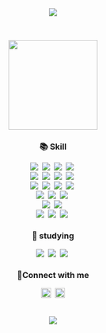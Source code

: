 <div align="center">
<img src="https://capsule-render.vercel.app/api?type=Slice&color=9eccf4&height=260&section=header&text=Welcome!&fontSize=80&fontAlignY=35&fontColor=ffffff&desc=Yeji's&nbsp;Github&nbsp;Profile&descSize=25&descAlign=50&descAlignY=55&animation=scaleIn"/><br><br><br>

<a href="https://github.com/yejiiH"><img align="center" style="height:180px" src="https://github-readme-stats.vercel.app/api?username=yejiiH&show_icons=true&include_all_commits=true&theme=nord&hide_border=true"/></a>

### 📚 Skill
<img src="https://img.shields.io/badge/Java-007396?style=flat-square&logo=Java&logoColor=white"/>&nbsp;
<img src="https://img.shields.io/badge/Spring-6DB33F?style=flat-square&logo=Spring&logoColor=white"/>&nbsp;
<img src="https://img.shields.io/badge/SpringBoot-6DB33F?style=flat-square&logo=SpringBoot&logoColor=white"/>&nbsp;
<img src="https://img.shields.io/badge/MyBatis-000000?style=flat-square&logo=MyBatis&logoColor=white"/></a>&nbsp;<br>
<img src="https://img.shields.io/badge/HTML5-E34F26?style=flat-square&logo=HTML5&logoColor=white"/></a>&nbsp;
<img src="https://img.shields.io/badge/CSS3-1572B6?style=flat-square&logo=CSS3&logoColor=white"/>&nbsp;
<img src="https://img.shields.io/badge/Javascript-ffb13b?style=flat-square&logo=javascript&logoColor=white"/>&nbsp;
<img src="https://img.shields.io/badge/TypeScript-3178C6?style=flat-square&logo=TypeScript&logoColor=white"/></a>&nbsp;<br>
<img src="https://img.shields.io/badge/jQuery-0769AD?style=flat-square&logo=jQuery&logoColor=white"/>&nbsp;
<img src="https://img.shields.io/badge/Node.js-339933?style=flat-square&logo=Node.js&logoColor=white"/></a>&nbsp;
<img src="https://img.shields.io/badge/React-61DAFB?style=flat-square&logo=React&logoColor=white"/></a>&nbsp;
<img src="https://img.shields.io/badge/Redux-764ABC?style=flat-square&logo=Redux&logoColor=white"/></a>&nbsp;<br>
<img src="https://img.shields.io/badge/Oracle-F80000?style=flat-square&logo=Oracle&logoColor=white"/></a>&nbsp;
<img src="https://img.shields.io/badge/Windows-0078D6?style=flat-square&logo=Windows&logoColor=white"/></a>&nbsp;
<img src="https://img.shields.io/badge/Apache Tomcat-F8DC75?style=flat-square&logo=Apache Tomcat&logoColor=white"/></a>&nbsp;<br>
<img src="https://img.shields.io/badge/Eclipse IDE-2C2255?style=flat-square&logo=Eclipse IDE&logoColor=white"/></a>&nbsp;
<img src="https://img.shields.io/badge/VSCode-007ACC?style=flat-square&logo=Visual Studio Code&logoColor=white"/></a>&nbsp;<br>
<img src="https://img.shields.io/badge/GitHub-181717?style=flat-square&logo=GitHub&logoColor=white"/></a>&nbsp;
<img src="https://img.shields.io/badge/Slack-4A154B?style=flat-square&logo=Slack&logoColor=white"/></a>&nbsp;
<img src="https://img.shields.io/badge/Figma-F24E1E?style=flat-square&logo=Figma&logoColor=white"/></a>&nbsp;

### 📖 studying
<img src="https://img.shields.io/badge/Next.js-000000?style=flat-square&logo=Next.js&logoColor=white"/></a>&nbsp;
<img src="https://img.shields.io/badge/Python-3776AB?style=flat-square&logo=Python&logoColor=white"/></a>&nbsp;
<img src="https://img.shields.io/badge/Jira-0052CC?style=flat-square&logo=Jira Software&logoColor=white"/></a>&nbsp;

### 🔗Connect with me
<a href="https://yeji-power.tistory.com/"><img style="height:20px" src="https://img.shields.io/badge/Tistory-000000?style=flat-square&logo=Tistory&logoColor=white"/></a>&nbsp;
<a href="mailto:hanyeji8392@gmail.com"><img style="height:20px" src="https://img.shields.io/badge/Gmail-EA4335?style=flat-square&logo=Gmail&logoColor=white"/></a>
<br><br><br>
<img src="https://capsule-render.vercel.app/api?type=Slice&color=9eccf4&height=260&section=footer"/>

<!--
**aaa8392/aaa8392** is a ✨ _special_ ✨ repository because its `README.md` (this file) appears on your GitHub profile.

Here are some ideas to get you started:

- 🔭 I’m currently working on ...
- 🌱 I’m currently learning ...
- 👯 I’m looking to collaborate on ...
- 🤔 I’m looking for help with ...
- 💬 Ask me about ...
- 📫 How to reach me: ...
- 😄 Pronouns: ...
- ⚡ Fun fact: ...
-->
</div>
